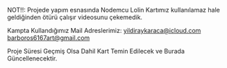NOT!!: Projede yapım esnasında Nodemcu Lolin Kartımız kullanılamaz hale geldiğinden ötürü çalışır videosunu çekemedik.

Kampta Kullandığımız Mail Adreslerimiz: yildiraykaraca@icloud.com
					barboros6167art@gmail.com

Proje Süresi Geçmiş Olsa Dahil Kart Temin Edilecek ve Burada Güncellenecektir.
